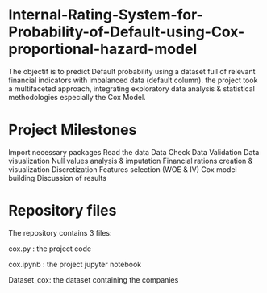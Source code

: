 # Internal-Rating-System-for-Probability-of-Default-using-Cox-proportional-hazard-model
The objectif is to predict Default probability using a dataset full of relevant financial indicators with imbalanced data (default column). the project took a multifaceted approach, integrating exploratory data analysis &amp; statistical methodologies especially the Cox Model.
# Project Milestones
Import necessary packages
Read the data
Data Check
Data Validation
Data visualization
Null values analysis & imputation
Financial rations creation & visualization
Discretization
Features selection (WOE & IV)
Cox model building
Discussion of results
# Repository files
The repository contains 3 files:

cox.py : the project code

cox.ipynb : the project jupyter notebook

Dataset_cox: the dataset containing the companies
